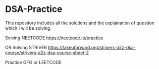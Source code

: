 # DSA-Practice
This repository includes all the solutions and the explaination of question which I will be solving.

Solving NEETCODE
https://neetcode.io/practice

OR
Solving STRIVER
https://takeuforward.org/strivers-a2z-dsa-course/strivers-a2z-dsa-course-sheet-2


Practice
GFG or LEETCODE
